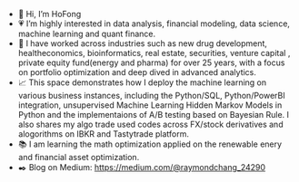 - :raising_hand: Hi, I’m HoFong
- :heartpulse: I’m highly interested in data analysis, financial modeling, data science, machine learning and quant finance. 
- :rocket: I have worked across industries such as new drug development, healtheconomics, bioinformatics, real estate, securities, venture capital , private equity fund(energy and pharma) for over 25 years, with a focus on portfolio optimization and deep dived in advanced analytics.
- :chart_with_upwards_trend: This space demonstrates how I deploy the machine learning on various business instances, including the Python/SQL, Python/PowerBI integration, unsupervised Machine Learning  Hidden Markov Models in Python and the implementaions of A/B testing based on Bayesian Rule. I also shares my algo trade used codes across FX/stock derivatives and alogorithms on IBKR and Tastytrade platform.
- :books: I am learning the math optimization applied on the renewable enery and financial asset optimization.
- :black_nib: Blog on Medium:  https://medium.com/@raymondchang_24290

<!---
hofong428/hofong428 is a ✨ special ✨ repository because its `README.md` (this file) appears on your GitHub profile.
You can click the Preview link to take a look at your changes.
--->
